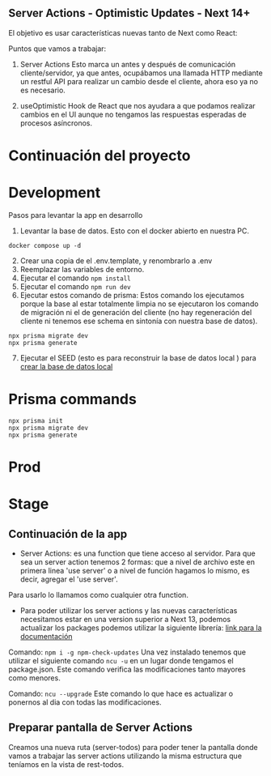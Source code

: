 ## Server Actions - Optimistic Updates - Next 14+

El objetivo es usar características nuevas tanto de Next como React: 

Puntos que vamos a trabajar:

1. Server Actions
Esto marca un antes y después de comunicación cliente/servidor, ya que antes, ocupábamos una llamada HTTP mediante un restful API para realizar un cambio desde el cliente, ahora eso ya no es necesario.  

2. useOptimistic 
Hook de React que nos ayudara a que podamos realizar cambios en el UI aunque no tengamos las respuestas esperadas de procesos asíncronos.


# Continuación del proyecto

# Development

Pasos para levantar la app en desarrollo

1. Levantar la base de datos. Esto con el docker abierto en nuestra PC.

```
docker compose up -d
```

2. Crear una copia de el .env.template, y renombrarlo a .env
3. Reemplazar las variables de entorno.
4. Ejecutar el comando `npm install`
5. Ejecutar el comando `npm run dev`
6. Ejecutar estos comando de prisma: Estos comando los ejecutamos porque la base al estar totalmente limpia no se ejecutaron los comando de migración ni el de generación del cliente (no hay regeneración del cliente ni tenemos ese schema en sintonía con nuestra base de datos).

```
npx prisma migrate dev
npx prisma generate
```

7. Ejecutar el SEED (esto es para reconstruir la base de datos local ) para [crear la base de datos local](http://localhost:3000/api/seed)

# Prisma commands

```
npx prisma init
npx prisma migrate dev
npx prisma generate
```

# Prod

# Stage

## Continuación de la app  

- Server Actions: es una function que tiene acceso al servidor.
Para que sea un server action tenemos 2 formas: que a nivel de archivo este en primera linea 'use server' o a nivel de función hagamos lo mismo, es decir, agregar el 'use server'.

Para usarlo lo llamamos como cualquier otra function.

- Para poder utilizar los server actions y las nuevas características necesitamos estar en una version superior a Next 13, podemos actualizar los packages podemos utilizar la siguiente librería: [link para la documentación ](https://www.npmjs.com/package/npm-check-updates)

Comando: ```npm i -g npm-check-updates```
Una vez instalado tenemos que utilizar el siguiente comando ```ncu -u``` en un lugar donde tengamos el package.json. Este comando verifica las modificaciones tanto mayores como menores. 

Comando: ```ncu --upgrade```
Este comando lo que hace es actualizar o ponernos al dia con todas las modificaciones.

## Preparar pantalla de Server Actions

Creamos una nueva ruta (server-todos) para poder tener la pantalla donde vamos a trabajar las server actions utilizando la misma estructura que teníamos en la vista de rest-todos.